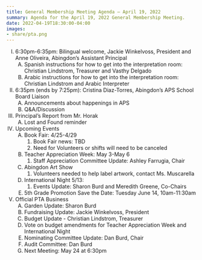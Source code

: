 ```yaml
---
title: General Membership Meeting Agenda — April 19, 2022
summary: Agenda for the April 19, 2022 General Membership Meeting.
date: 2022-04-19T18:30:00-04:00
images:
- share/pta.png
---
```


<style type="text/css">
    ol { list-style-type: upper-roman; }
    ol ol { list-style-type: upper-alpha; }
    ol ol ol { list-style-type: decimal; }
    ol ol ol ol { list-style-type: lower-alpha; }
    ul { list-style-type: disc; }
</style>

1. 6:30pm-6:35pm: Bilingual welcome, Jackie Winkelvoss, President and Anne Oliveira, Abingdon’s Assistant Principal
    1. Spanish instructions for how to get into the interpretation room: Christian Lindstrom, Treasurer and Vasthy Delgado
    1. Arabic instructions for how to get into the interpretation room: Christian Lindstrom and Arabic Interpreter
1. 6:35pm (ends by 7:25pm): Cristina Diaz-Torres, Abingdon’s APS School Board Liaison
    1. Announcements about happenings in APS
    1. Q&A/Discussion
1. Principal’s Report from Mr. Horak
    1. Lost and Found reminder
1. Upcoming Events
    1. Book Fair: 4/25-4/29
        1. Book Fair news: TBD
        1. Need for Volunteers or shifts will need to be canceled
    1. Teacher Appreciation Week: May 3-May 6
        1. Staff Appreciation Committee Update: Ashley Farrugia, Chair
    1. Abingdon Art Show
        1. Volunteers needed to help label artwork, contact Ms. Muscarella
    1. International Night 5/13:
        1. Events Update: Sharon Burd and Meredith Greene, Co-Chairs
    1. 5th Grade Promotion Save the Date: Tuesday June 14, 10am-11:30am
1. Official PTA Business 
    1. Garden Update: Sharon Burd
    1. Fundraising Update: Jackie Winkelvoss, President
    1. Budget Update - Christian Lindstrom, Treasurer
    1. Vote on budget amendments for Teacher Appreciation Week and International Night
    1. Nominating Committee Update: Dan Burd, Chair
    1. Audit Committee: Dan Burd
    1. Next Meeting: May 24 at 6:30pm
